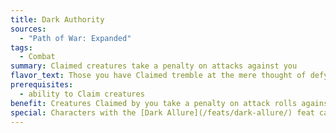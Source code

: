 ```yaml
---
title: Dark Authority
sources:
  - "Path of War: Expanded"
tags:
  - Combat
summary: Claimed creatures take a penalty on attacks against you
flavor_text: Those you have Claimed tremble at the mere thought of defying you.
prerequisites:
  - ability to Claim creatures
benefit: Creatures Claimed by you take a penalty on attack rolls against you equal to the number of creatures you currently have Claimed.
special: Characters with the [Dark Allure](/feats/dark-allure/) feat cannot take this feat (and vice versa).
---
```

